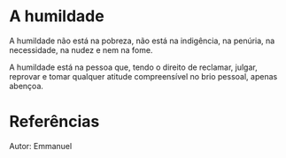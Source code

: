 # A humildade
A humildade não está na pobreza, não está na indigência, na penúria, na necessidade, na nudez e nem na fome. 

A humildade está na pessoa que, tendo o direito de reclamar, julgar, reprovar e tomar qualquer atitude compreensível no brio pessoal, apenas abençoa. 

# Referências
Autor: Emmanuel
